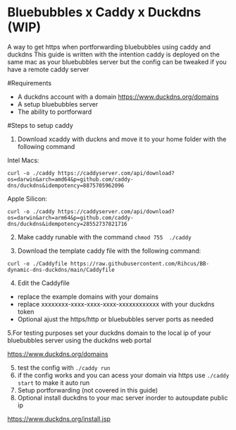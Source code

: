 # Bluebubbles x Caddy x Duckdns (WIP)
A way to get https when portforwarding bluebubbles using caddy and duckdns
This guide is written with the intention caddy is deployed on the same mac as your bluebubbles server but the config can be tweaked if you have a remote caddy server

#Requirements
- A duckdns account with a domain https://www.duckdns.org/domains
- A setup bluebubbles server
- The ability to portforward

#Steps to setup caddy
1. Download xcaddy with duckns and move it to your home folder with the following command

Intel Macs:

`curl -o ./caddy https://caddyserver.com/api/download?os=darwin&arch=amd64&p=github.com/caddy-dns/duckdns&idempotency=8875705962096`

Apple Silicon:

`curl -o ./caddy https://caddyserver.com/api/download?os=darwin&arch=arm64&p=github.com/caddy-dns/duckdns&idempotency=28552737821716`

2. Make caddy runable with the command `chmod 755  ./caddy`

3. Download the template caddy file with the following command:

`curl -o ./Caddyfile https://raw.githubusercontent.com/Rihcus/BB-dynamic-dns-duckdns/main/Caddyfile`

4. Edit the Caddyfile
- replace the example domains with your domains
- replace xxxxxxxx-xxxx-xxxx-xxxx-xxxxxxxxxxxx with your duckdns token
- Optional ajust the https/http or bluebubbles server ports as needed

5.For testing purposes set your duckdns domain to the local ip of your bluebubbles server using the duckdns web portal

https://www.duckdns.org/domains

5. test the config with `./caddy run`
7. if the config works and you can acess your domain via https use `./caddy start` to make it auto run
8. Setup portforwarding (not covered in this guide)
9. Optional install duckdns to your mac server inorder to autoupdate public ip

https://www.duckdns.org/install.jsp
